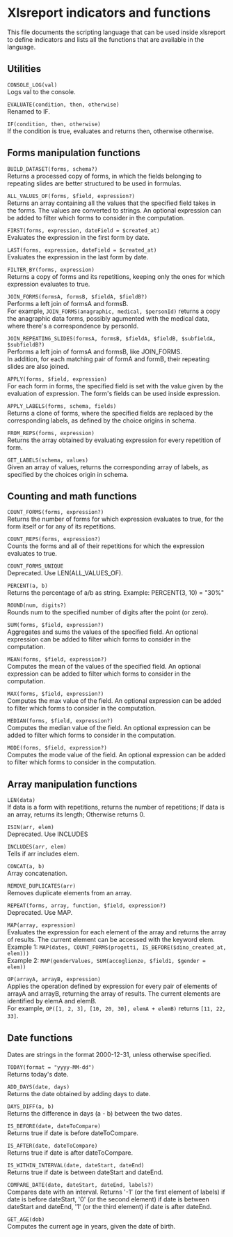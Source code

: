 # Xlsreport indicators and functions

This file documents the scripting language that can be used inside xlsreport to define indicators and
lists all the functions that are available in the language.

## Utilities

`CONSOLE_LOG(val)`  
Logs val to the console.

`EVALUATE(condition, then, otherwise)`  
Renamed to IF.

`IF(condition, then, otherwise)`  
If the condition is true, evaluates and returns then, otherwise otherwise.

## Forms manipulation functions

`BUILD_DATASET(forms, schema?)`  
Returns a processed copy of forms, in which the fields belonging to repeating slides
are better structured to be used in formulas.

`ALL_VALUES_OF(forms, $field, expression?)`  
Returns an array containing all the values that the specified field takes in the forms.
The values are converted to strings.
An optional expression can be added to filter which forms to consider in the computation.

`FIRST(forms, expression, dateField = $created_at)`  
Evaluates the expression in the first form by date.

`LAST(forms, expression, dateField = $created_at)`  
Evaluates the expression in the last form by date.

`FILTER_BY(forms, expression)`  
Returns a copy of forms and its repetitions, keeping only the ones for which expression evaluates to true.

`JOIN_FORMS(formsA, formsB, $fieldA, $fieldB?)`  
Performs a left join of formsA and formsB.  
For example, `JOIN_FORMS(anagraphic, medical, $personId)` returns a copy the anagraphic data forms,
possibly agumented with the medical data, where there's a correspondence by personId.

`JOIN_REPEATING_SLIDES(formsA, formsB, $fieldA, $fieldB, $subfieldA, $subfieldB?)`  
Performs a left join of formsA and formsB, like JOIN_FORMS.  
In addition, for each matching pair of formA and formB, their repeating slides are also joined.

`APPLY(forms, $field, expression)`  
For each form in forms, the specified field is set with the value given by the evaluation of expression.
The form's fields can be used inside expression.

`APPLY_LABELS(forms, schema, fields)`  
Returns a clone of forms, where the specified fields are replaced by the corresponding labels,
as defined by the choice origins in schema.

`FROM_REPS(forms, expression)`  
Returns the array obtained by evaluating expression for every repetition of form.

`GET_LABELS(schema, values)`  
Given an array of values, returns the corresponding array of labels,
as specified by the choices origin in schema.

## Counting and math functions

`COUNT_FORMS(forms, expression?)`  
Returns the number of forms for which expression evaluates to true,
for the form itself or for any of its repetitions.

`COUNT_REPS(forms, expression?)`  
Counts the forms and all of their repetitions for which the expression evaluates to true.

`COUNT_FORMS_UNIQUE`  
Deprecated. Use LEN(ALL_VALUES_OF).

`PERCENT(a, b)`  
Returns the percentage of a/b as string. Example: PERCENT(3, 10) = "30%"

`ROUND(num, digits?)`  
Rounds num to the specified number of digits after the point (or zero).

`SUM(forms, $field, expression?)`  
Aggregates and sums the values of the specified field.
An optional expression can be added to filter which forms to consider in the computation.

`MEAN(forms, $field, expression?)`  
Computes the mean of the values of the specified field.
An optional expression can be added to filter which forms to consider in the computation.

`MAX(forms, $field, expression?)`  
Computes the max value of the field.
An optional expression can be added to filter which forms to consider in the computation.

`MEDIAN(forms, $field, expression?)`  
Computes the median value of the field.
An optional expression can be added to filter which forms to consider in the computation.

`MODE(forms, $field, expression?)`  
Computes the mode value of the field.
An optional expression can be added to filter which forms to consider in the computation.

## Array manipulation functions

`LEN(data)`  
If data is a form with repetitions, returns the number of repetitions;
If data is an array, returns its length;
Otherwise returns 0.

`ISIN(arr, elem)`  
Deprecated. Use INCLUDES

`INCLUDES(arr, elem)`  
Tells if arr includes elem.

`CONCAT(a, b)`  
Array concatenation.

`REMOVE_DUPLICATES(arr)`  
Removes duplicate elements from an array.

`REPEAT(forms, array, function, $field, expression?)`  
Deprecated. Use MAP.

`MAP(array, expression)`  
Evaluates the expression for each element of the array and returns the array of results.
The current element can be accessed with the keyword elem.  
Example 1: `MAP(dates, COUNT_FORMS(progetti, IS_BEFORE($dino_created_at, elem)))`  
Example 2: `MAP(genderValues, SUM(accoglienze, $field1, $gender = elem))`

`OP(arrayA, arrayB, expression)`  
Applies the operation defined by expression for every pair of elements of arrayA and arrayB,
returning the array of results. The current elements are identified by elemA and elemB.  
For example, `OP([1, 2, 3], [10, 20, 30], elemA + elemB)` returns `[11, 22, 33]`.

## Date functions

Dates are strings in the format 2000-12-31, unless otherwise specified.

`TODAY(format = "yyyy-MM-dd")`  
Returns today's date.

`ADD_DAYS(date, days)`  
Returns the date obtained by adding days to date.

`DAYS_DIFF(a, b)`  
Returns the difference in days (a - b) between the two dates.

`IS_BEFORE(date, dateToCompare)`  
Returns true if date is before dateToCompare.

`IS_AFTER(date, dateToCompare)`  
Returns true if date is after dateToCompare.

`IS_WITHIN_INTERVAL(date, dateStart, dateEnd)`  
Returns true if date is between dateStart and dateEnd.

`COMPARE_DATE(date, dateStart, dateEnd, labels?)`  
Compares date with an interval.
Returns '-1' (or the first element of labels) if date is before dateStart,
'0' (or the second element) if date is between dateStart and dateEnd,
'1' (or the third element) if date is after dateEnd.

`GET_AGE(dob)`  
Computes the current age in years, given the date of birth.

